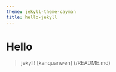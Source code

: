 ```yaml
---
theme: jekyll-theme-cayman
title: hello-jekyll
---
```


# Hello 
> jekyll!
[kanquanwen] (/README.md)
